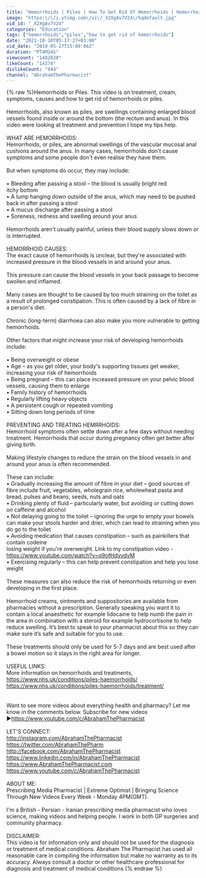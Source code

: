 ```yaml
---
title: "Hemorrhoids | Piles | How To Get Rid Of Hemorrhoids | Hemorrhoids Treatment"
image: "https:\/\/i.ytimg.com\/vi\/_X2XgAv7V24\/hqdefault.jpg"
vid_id: "_X2XgAv7V24"
categories: "Education"
tags: ["hemorrhoids","piles","how to get rid of hemorrhoids"]
date: "2021-10-10T05:17:27+03:00"
vid_date: "2019-05-27T15:00:06Z"
duration: "PT4M24S"
viewcount: "1482028"
likeCount: "14374"
dislikeCount: "844"
channel: "AbrahamThePharmacist"
---
```

{% raw %}Hemorrhoids or Piles. This video is on treatment, cream, symptoms, causes and how to get rid of hemorrhoids or piles.<br /><br />Hemorrhoids, also known as piles, are swellings containing enlarged blood vessels found inside or around the bottom (the rectum and anus). In this video were looking at treatment and prevention I hope my tips help.<br /><br />WHAT ARE HEMORRHOIDS:<br />Hemorrhoids, or piles, are abnormal swellings of the vascular mucosal anal cushions around the anus. In many cases, hemorrhoids don't cause symptoms and some people don't even realise they have them.<br /><br />But when symptoms do occur, they may include:<br /><br />• Bleeding after passing a stool – the blood is usually bright red<br />itchy bottom<br />• A lump hanging down outside of the anus, which may need to be pushed back in after passing a stool<br />• A mucus discharge after passing a stool<br />• Soreness, redness and swelling around your anus<br /><br />Hemorrhoids aren't usually painful, unless their blood supply slows down or is interrupted.<br /><br />HEMORRHOID CAUSES:<br />The exact cause of hemorrhoids is unclear, but they're associated with increased pressure in the blood vessels in and around your anus.<br /><br />This pressure can cause the blood vessels in your back passage to become swollen and inflamed.<br /><br />Many cases are thought to be caused by too much straining on the toilet as a result of prolonged constipation. This is often caused by a lack of fibre in a person's diet.<br /><br />Chronic (long-term) diarrhoea can also make you more vulnerable to getting hemorrhoids.<br /><br />Other factors that might increase your risk of developing hemorrhoids include:<br /><br />• Being overweight or obese<br />• Age – as you get older, your body's supporting tissues get weaker, increasing your risk of hemorrhoids<br />• Being pregnant – this can place increased pressure on your pelvic blood vessels, causing them to enlarge<br />• Family history of hemorrhoids<br />• Regularly lifting heavy objects<br />• A persistent cough or repeated vomiting<br />• Sitting down long periods of time<br /><br />PREVENTING AND TREATING HEMRRHOIDS:<br />Hemorrhoid symptoms often settle down after a few days without needing treatment. Hemorrhoids that occur during pregnancy often get better after giving birth.<br /><br />Making lifestyle changes to reduce the strain on the blood vessels in and around your anus is often recommended.<br /><br />These can include:<br />• Gradually increasing the amount of fibre in your diet – good sources of fibre include fruit, vegetables, wholegrain rice, wholewheat pasta and bread, pulses and beans, seeds, nuts and oats<br />• Drinking plenty of fluid – particularly water, but avoiding or cutting down on caffeine and alcohol<br />• Not delaying going to the toilet – ignoring the urge to empty your bowels can make your stools harder and drier, which can lead to straining when you do go to the toilet<br />• Avoiding medication that causes constipation – such as painkillers that contain codeine<br />losing weight if you're overweight. Link to my constipation video - <a rel="nofollow" target="blank" href="https://www.youtube.com/watch?v=q9ofHdvvdvM">https://www.youtube.com/watch?v=q9ofHdvvdvM</a><br />• Exercising regularly – this can help prevent constipation and help you lose weight<br /><br />These measures can also reduce the risk of hemorrhoids returning or even developing in the first place.<br /><br />Hemorrhoid creams, ointments and suppositories are available from pharmacies without a prescription. Generally speaking you want it to contain a local anaesthetic for example lidocaine to help numb the pain in the area in combination with a steroid for example hydrocortisone to help reduce swelling. It’s best to speak to your pharmacist about this so they can make sure it’s safe and suitable for you to use. <br /><br />These treatments should only be used for 5-7 days and are best used after a bowel motion so it stays in the right area for longer.<br /><br />USEFUL LINKS:<br />More information on hemorrhoids and treatments,<br /><a rel="nofollow" target="blank" href="https://www.nhs.uk/conditions/piles-haemorrhoids/">https://www.nhs.uk/conditions/piles-haemorrhoids/</a><br /><a rel="nofollow" target="blank" href="https://www.nhs.uk/conditions/piles-haemorrhoids/treatment/">https://www.nhs.uk/conditions/piles-haemorrhoids/treatment/</a><br /><br /><br />Want to see more videos about everything health and pharmacy? Let me know in the comments below. Subscribe for new videos ▶<a rel="nofollow" target="blank" href="https://www.youtube.com/c/AbrahamThePharmacist">https://www.youtube.com/c/AbrahamThePharmacist</a><br /><br />LET'S CONNECT:<br /><a rel="nofollow" target="blank" href="http://instagram.com/AbrahamThePharmacist">http://instagram.com/AbrahamThePharmacist</a><br /><a rel="nofollow" target="blank" href="https://twitter.com/AbrahamThePharm">https://twitter.com/AbrahamThePharm</a><br /><a rel="nofollow" target="blank" href="http://facebook.com/AbrahamThePharmacist">http://facebook.com/AbrahamThePharmacist</a><br /><a rel="nofollow" target="blank" href="https://www.linkedin.com/in/AbrahamThePharmacist">https://www.linkedin.com/in/AbrahamThePharmacist</a><br /><a rel="nofollow" target="blank" href="https://www.AbrahamThePharmacist.com">https://www.AbrahamThePharmacist.com</a><br /><a rel="nofollow" target="blank" href="https://www.youtube.com/c/AbrahamThePharmacist">https://www.youtube.com/c/AbrahamThePharmacist</a><br /><br />ABOUT ME:<br />Prescribing Media Pharmacist | Extreme Optimist | Bringing Science Through New Videos Every Week - Monday 4PM(GMT).<br /><br />I'm a British - Persian - Iranian prescribing media pharmacist who loves science, making videos and helping people. I work in both GP surgeries and community pharmacy.<br /><br />DISCLAIMER: <br />This video is for information only and should not be used for the diagnosis or treatment of medical conditions. Abraham The Pharmacist has used all reasonable care in compiling the information but make no warranty as to its accuracy. Always consult a doctor or other healthcare professional for diagnosis and treatment of medical conditions.{% endraw %}
